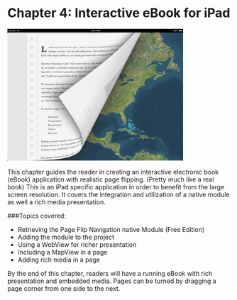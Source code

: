 # Chapter 4: Interactive eBook for iPad
![Screenshot](../screenshots/app04.png)

This chapter guides the reader in creating an interactive electronic book (eBook) application with realistic page flipping. (Pretty much like a real book) This is an iPad specific application in order to benefit from the large screen resolution. It covers the integration and utilization of a native module as well a rich media presentation.

###Topics covered:
- Retrieving the Page Flip Navigation native Module (Free Edition)
- Adding the module to the project
- Using a WebView for richer presentation
- Including a MapView in a page
- Adding rich media in a page

By the end of this chapter, readers will have a running eBook with rich presentation and embedded media. Pages can be turned by dragging a page corner from one side to the next.
